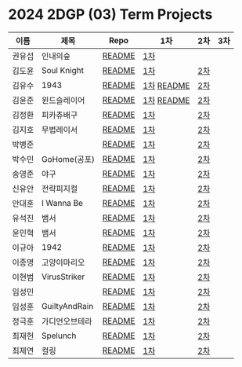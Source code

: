 # 2024 2DGP (03) Term Projects

| 이름 | 제목 | Repo | 1차 | 2차 | 3차 |
| --- | --- | --- | --- | --- | --- |
| 권유섭 | 인내의숲 | [README](https://github.com/yuseopkwon/2019132005_2DGP/blob/main/README.md) | [1차](https://youtu.be/hcYXvLjMYzY?si=sngLuJiIRcauVzJm) |  |  |
| 김도윤 | Soul Knight | [README](https://github.com/douyun0623/2dgp_project.git) | [1차](https://youtu.be/zMZsBIEwkS4) | [2차](https://youtu.be/Vemle5hC8tE) |  |
| 김유수 | 1943 | [README](https://github.com/kys4728/2020180010-kys-2dgm/blob/main/README.md) | [1차](https://www.youtube.com/watch?v=gQt7B6bFdbg) [README](https://github.com/kys4728/2020180010-kys-2dgm/blob/85fee5380c4f9fbf64d083c2c34dc44d399cf002/README.md) | [2차](https://www.youtube.com/watch?v=Iqbj7lOMYyo) |  |
| 김윤준 | 윈드슬레이어 | [README](https://github.com/YJ0717/2DGP/blob/main/README.md) | [1차](https://www.youtube.com/watch?v=ph-2jX2EVIM) [README](https://github.com/YJ0717/2DGP/commit/4d97c3d3e79f9da82a4451027c5831dc365fc868) | [2차](https://youtu.be/BgfFkPlnLAM) |  |
| 김정환 | 피카츄배구 | [README]() | [1차]() | [2차]() |  |
| 김지호 | 무법레이서 | [README]() | [1차]() | [2차]() |  |
| 박병준 |  | [README]() | [1차]() | [2차]() |  |
| 박수민 | GoHome(공포) | [README]() | [1차]() | [2차]() |  |
| 송영준 | 야구 | [README]() | [1차]() | [2차]() |  |
| 신유안 | 전략피지컬 | [README]() | [1차]() | [2차]() |  |
| 안대훈 | I Wanna Be | [README]() | [1차]() | [2차]() |  |
| 유석진 | 뱀서 | [README]() | [1차]() | [2차]() |  |
| 윤민혁 | 뱀서 | [README]() | [1차]() | [2차]() |  |
| 이규아 | 1942 | [README]() | [1차]() | [2차]() |  |
| 이종명 | 고양이마리오 | [README]() | [1차]() | [2차]() |  |
| 이현범 | VirusStriker | [README]() | [1차]() | [2차]() |  |
| 임성민 |  | [README]() | [1차]() | [2차]() |  |
| 임성훈 | GuiltyAndRain | [README]() | [1차]() | [2차]() |  |
| 정극훈 | 가디언오브테라 | [README]() | [1차]() | [2차]() |  |
| 최재헌 | Spelunch | [README]() | [1차]() | [2차]() |  |
| 최제연 | 컬링 | [README]() | [1차]() | [2차]() |  |
